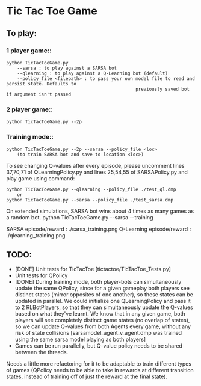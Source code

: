 # Tic Tac Toe Game

To play:
---------

### 1 player game::
    python TicTacToeGame.py
        --sarsa : to play against a SARSA bot
        --qlearning : to play against a Q-Learning bot (default)
        --policy_file <filepath> : to pass your own model file to read and persist state. Defaults to
                                                    previously saved bot if argument isn't passed

### 2 player game::
    python TicTacToeGame.py --2p

### Training mode::
    python TicTacToeGame.py --2p --sarsa --policy_file <loc>
        (to train SARSA bot and save to location <loc>)

To see changing Q-values after every episode, please uncomment lines 37,70,71 of QLearningPolicy.py
and lines 25,54,55 of SARSAPolicy.py and play game using command:

    python TicTacToeGame.py --qlearning --policy_file ./test_ql.dmp
        or
    python TicTacToeGame.py --sarsa --policy_file ./test_sarsa.dmp


On extended simulations, SARSA bot wins about 4 times as many games as a random bot.
    python TicTacToeGame.py --sarsa --training


SARSA episode/reward : ./sarsa_training.png
Q-Learning episode/reward : ./qlearning_training.png

TODO:
--------------------
* [DONE] Unit tests for TicTacToe [tictactoe/TicTacToe_Tests.py]
* Unit tests for QPolicy
* [DONE] During training mode, both player-bots can simultaneously update the same QPolicy, since for a given gameplay both players
  see distinct states (mirror opposites of one another), so these states can be updated in parallel.
  We could initialize one QLearningPolicy and pass it to 2 RLBotPlayers, so that they can simultaneously update the Q-values
  based on what they've learnt. We know that in any given game, both players will see completely distinct game
  states (no overlap of states), so we can update Q-values from both Agents every game, without any risk of state collisions
  [sarsamodel_agent_v_agent.dmp was trained using the same sarsa model playing as both players]
* Games can be run parallelly, but Q-value policy needs to be shared between the threads.


Needs a little more refactoring for it to be adaptable to train different types of games (QPolicy needs to be able to
take in rewards at different transition states, instead of training off of just the reward at the final state).
